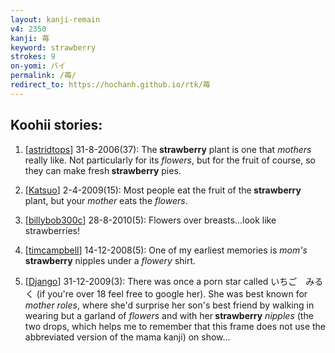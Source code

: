 ```yaml
---
layout: kanji-remain
v4: 2350
kanji: 苺
keyword: strawberry
strokes: 9
on-yomi: バイ
permalink: /苺/
redirect_to: https://hochanh.github.io/rtk/苺
---
```


## Koohii stories: 

1) [<a href="http://kanji.koohii.com/profile/astridtops">astridtops</a>] 31-8-2006(37): The<strong> strawberry</strong> plant is one that <em>mothers</em> really like. Not particularly for its <em>flowers</em>, but for the fruit of course, so they can make fresh<strong> strawberry</strong> pies.

2) [<a href="http://kanji.koohii.com/profile/Katsuo">Katsuo</a>] 2-4-2009(15): Most people eat the fruit of the<strong> strawberry</strong> plant, but your <em>mother</em> eats the <em>flowers</em>.

3) [<a href="http://kanji.koohii.com/profile/billybob300c">billybob300c</a>] 28-8-2010(5): Flowers over breasts...look like strawberries!

4) [<a href="http://kanji.koohii.com/profile/timcampbell">timcampbell</a>] 14-12-2008(5): One of my earliest memories is <em>mom&#039;s</em><strong> strawberry</strong> nipples under a <em>flowery</em> shirt.

5) [<a href="http://kanji.koohii.com/profile/Django">Django</a>] 31-12-2009(3): There was once a porn star called いちご　みるく (if you&#039;re over 18 feel free to google her). She was best known for <em>mother roles</em>, where she&#039;d surprise her son&#039;s best friend by walking in wearing but a garland of <em>flowers</em> and with her<strong> strawberry</strong> <em>nipples</em> (the two drops, which helps me to remember that this frame does not use the abbreviated version of the mama kanji) on show...

